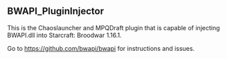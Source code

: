 ## BWAPI_PluginInjector

This is the Chaoslauncher and MPQDraft plugin that is capable of injecting BWAPI.dll into Starcraft: Broodwar 1.16.1.

Go to https://github.com/bwapi/bwapi for instructions and issues.
